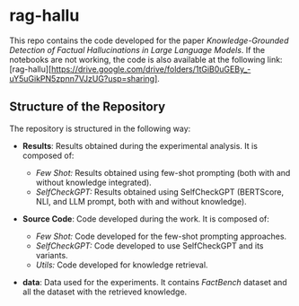 # rag-hallu

This repo contains the code developed for the paper _Knowledge-Grounded Detection of Factual Hallucinations in Large Language Models_. If the notebooks are not working, the code is also available at the following link: [rag-hallu][https://drive.google.com/drive/folders/1tGiB0uGEBy_-uY5uGikPN5zpnn7VJzUG?usp=sharing].

## Structure of the Repository
The repository is structured in the following way:

- **Results**: Results obtained during the experimental analysis. It is composed of:

  - *Few Shot:* Results obtained using few-shot prompting (both with and without knowledge integrated).
  - *SelfCheckGPT:* Results obtained using SelfCheckGPT (BERTScore, NLI, and LLM prompt, both with and without knowledge).
    
- **Source Code**: Code developed during the work. It is composed of:
  
  - *Few Shot:* Code developed for the few-shot prompting approaches.
  - *SelfCheckGPT:* Code developed to use SelfCheckGPT and its variants.
  - *Utils:* Code developed for knowledge retrieval.
    
- **data**: Data used for the experiments. It contains *FactBench* dataset and all the dataset with the retrieved knowledge.
